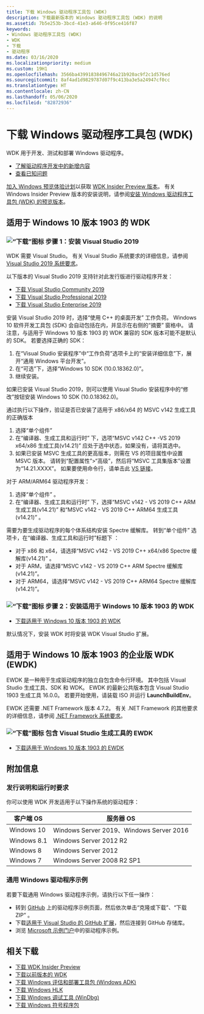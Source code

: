 ```yaml
---
title: 下载 Windows 驱动程序工具包 (WDK)
description: 下载最新版本的 Windows 驱动程序工具包 (WDK) 的说明
ms.assetid: 7b5e253b-3bcd-41e3-a646-0f95ce416f87
keywords:
- Windows 驱动程序工具包 (WDK)
- WDK
- 下载
- 驱动程序
ms.date: 03/16/2020
ms.localizationpriority: medium
ms.custom: 19H1
ms.openlocfilehash: 3566ba43991838496746a21b920ac9f2c1d576ed
ms.sourcegitcommit: 8af4ad1d9829787d07f9c413ba3e5a24947cf0cc
ms.translationtype: HT
ms.contentlocale: zh-CN
ms.lasthandoff: 05/06/2020
ms.locfileid: "82872936"
---
```

# <a name="download-the-windows-driver-kit-wdk"></a>下载 Windows 驱动程序工具包 (WDK)

WDK 用于开发、测试和部署 Windows 驱动程序。

* [了解驱动程序开发中的新增内容](what-s-new-in-driver-development.md)
* [查看已知问题](https://go.microsoft.com/fwlink/?linkid=872986)

[加入 Windows 预览体验计划](https://insider.windows.com/)以获取 [WDK Insider Preview 版本](https://www.microsoft.com/en-us/software-download/windowsinsiderpreviewWDK)。 有关 Windows Insider Preview 版本的安装说明，请参阅[安装 Windows 驱动程序工具包 (WDK) 的预览版本](installing-preview-versions-wdk.md)。

## <a name="wdk-for-windows-10-version-1903"></a>适用于 Windows 10 版本 1903 的 WDK

### <a name="download-icon-step-1-install-visual-studio-2019"></a>![“下载”图标](images/download-install.png) 步骤 1：安装 Visual Studio 2019

WDK 需要 Visual Studio。 有关 Visual Studio 系统要求的详细信息，请参阅 [Visual Studio 2019 系统要求](https://docs.microsoft.com/visualstudio/releases/2019/system-requirements)。 

以下版本的 Visual Studio 2019 支持针对此发行版进行驱动程序开发：

* [下载 Visual Studio Community 2019](https://visualstudio.microsoft.com/thank-you-downloading-visual-studio/?sku=Community&rel=16)
* [下载 Visual Studio Professional 2019](https://visualstudio.microsoft.com/thank-you-downloading-visual-studio/?sku=Professional&rel=16)
* [下载 Visual Studio Enterprise 2019](https://visualstudio.microsoft.com/thank-you-downloading-visual-studio/?sku=Enterprise&rel=16)

安装 Visual Studio 2019 时，选择“使用 C++ 的桌面开发”  工作负荷。 Windows 10 软件开发工具包 (SDK) 会自动包括在内，并显示在右侧的“摘要”  窗格中。 请注意，与适用于 Windows 10 版本 1903 的 WDK 兼容的 SDK 版本可能不是默认的 SDK。 若要选择正确的 SDK：

1. 在“Visual Studio 安装程序”中“工作负荷”选项卡上的“安装详细信息”下，展开“通用 Windows 平台开发”。    
1. 在“可选”下，选择“Windows 10 SDK (10.0.18362.0)”。  
1. 继续安装。

如果已安装 Visual Studio 2019，则可以使用 Visual Studio 安装程序中的“修改”按钮安装 Windows 10 SDK (10.0.18362.0)。 

通过执行以下操作，验证是否已安装了适用于 x86/x64 的 MSVC v142 生成工具的正确版本 
1. 选择“单个组件” 
1. 在“编译器、生成工具和运行时”  下，选项“MSVC v142 C++ -VS 2019 x64/x86 生成工具(v14.21)”  应处于选中状态，如果没有，请将其选中。
1. 如果已安装 MSVC 生成工具的更高版本，则需在 VS 的项目属性中设置 MSVC 版本。 请转到“配置属性”>“高级”，然后将“MSVC 工具集版本”设置为“14.21.XXXX”。     如果要使用命令行，请单击此 [VS 链接](https://docs.microsoft.com/cpp/build/building-on-the-command-line?view=vs-2019)。

对于 ARM/ARM64 驱动程序开发： 

1. 选择“单个组件”  。 
1. 在“编译器、生成工具和运行时”  下，选择“MSVC v142 - VS 2019 C++ ARM 生成工具(v14.21)”  和“MSVC v142 - VS 2019 C++ ARM64 生成工具(v14.21)”  。

需要为要生成驱动程序的每个体系结构安装 Spectre 缓解库。 转到“单个组件”  选项卡，在“编译器、生成工具和运行时”标题下  ：
  * 对于 x86 和 x64，请选择“MSVC v142 - VS 2019 C++ x64/x86 Spectre 缓解库(v14.21)”  。
  * 对于 ARM，请选择“MSVC v142 - VS 2019 C++ ARM Spectre 缓解库(v14.21)”。 
  * 对于 ARM64，请选择“MSVC v142 - VS 2019 C++ ARM64 Spectre 缓解库(v14.21)”。 

### <a name="download-icon-step-2-install-wdk-for-windows-10-version-1903"></a>![“下载”图标](images/download-install.png) 步骤 2：安装适用于 Windows 10 版本 1903 的 WDK

* [下载适用于 Windows 10 版本 1903 的 WDK](https://go.microsoft.com/fwlink/?linkid=2085767)

默认情况下，安装 WDK 时将安装 WDK Visual Studio 扩展。 

## <a name="enterprise-wdk-ewdk-for-windows-10-version-1903"></a>适用于 Windows 10 版本 1903 的企业版 WDK (EWDK)

EWDK 是一种用于生成驱动程序的独立自包含命令行环境。 其中包括 Visual Studio 生成工具、SDK 和 WDK。  EWDK 的最新公共版本包含 Visual Studio 1903 生成工具 16.0.0。  若要开始使用，请装载 ISO 并运行 **LaunchBuildEnv**。

EWDK 还需要 .NET Framework 版本 4.7.2。 有关 .NET Framework 的其他要求的详细信息，请参阅 [.NET Framework 系统要求](https://docs.microsoft.com/dotnet/framework/get-started/system-requirements)。

### <a name="download-icon-ewdk-with-visual-studio-build-tools"></a>![“下载”图标](images/download-install.png) 包含 Visual Studio 生成工具的 EWDK

* [下载适用于 Windows 10 版本 1903 的 EWDK](https://docs.microsoft.com/legal/windows/hardware/enterprise-wdk-license-2019)

## <a name="additional-information"></a>附加信息

### <a name="release-notes-and-runtime-requirements"></a>发行说明和运行时要求

你可以使用 WDK 开发适用于以下操作系统的驱动程序：

|客户端 OS|服务器 OS|
|-|-|
|Windows 10|Windows Server 2019、Windows Server 2016|
|Windows 8.1|Windows Server 2012 R2|
Windows 8|Windows Server 2012|
Windows 7|Windows Server 2008 R2 SP1|

### <a name="universal-windows-driver-samples"></a>通用 Windows 驱动程序示例

若要下载通用 Windows 驱动程序示例，请执行以下任一操作：

* 转到 [GitHub](https://github.com/Microsoft/Windows-driver-samples) 上的驱动程序示例页面，然后依次单击“克隆或下载”、“下载 ZIP”   。
* 下载[适用于 Visual Studio 的 GitHub 扩展](https://visualstudio.github.com/)，然后连接到 GitHub 存储库。
* 浏览 [Microsoft 示例门户](https://docs.microsoft.com/samples/browse/?products=windows-wdk)中的驱动程序示例。

## <a name="related-downloads"></a>相关下载

* [下载 WDK Insider Preview](https://www.microsoft.com/en-us/software-download/windowsinsiderpreviewWDK)
* [下载以前版本的 WDK](other-wdk-downloads.md)
* [下载 Windows 评估和部署工具包 (Windows ADK)](https://docs.microsoft.com/windows-hardware/get-started/adk-install)
* [下载 Windows HLK](https://docs.microsoft.com/windows-hardware/test/hlk/windows-hardware-lab-kit)
* [下载 Windows 调试工具 (WinDbg)](https://docs.microsoft.com/windows-hardware/drivers/debugger/debugger-download-tools)
* [下载 Windows 符号程序包](https://docs.microsoft.com/windows-hardware/drivers/debugger/debugger-download-symbols)
